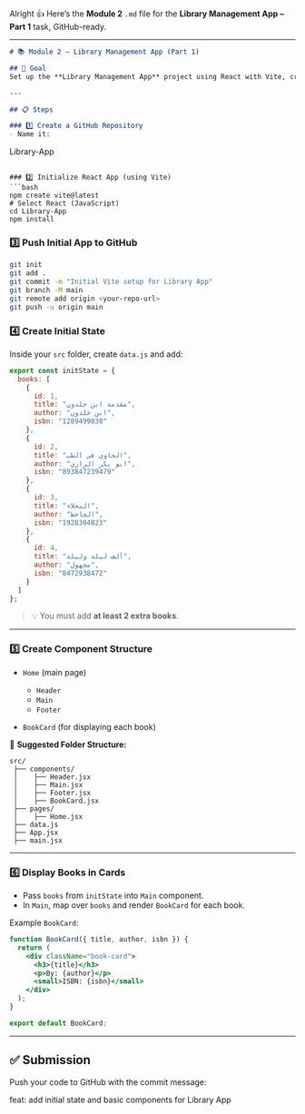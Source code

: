 Alright 👍
Here’s the **Module 2** `.md` file for the **Library Management App – Part 1** task, GitHub-ready.

---

```markdown
# 📚 Module 2 – Library Management App (Part 1)

## 🎯 Goal
Set up the **Library Management App** project using React with Vite, create the initial state, and display books using components.

---

## 📋 Steps

### 1️⃣ Create a GitHub Repository
- Name it:
```

Library-App

````

### 2️⃣ Initialize React App (using Vite)
```bash
npm create vite@latest
# Select React (JavaScript)
cd Library-App
npm install
````

### 3️⃣ Push Initial App to GitHub

```bash
git init
git add .
git commit -m "Initial Vite setup for Library App"
git branch -M main
git remote add origin <your-repo-url>
git push -u origin main
```

### 4️⃣ Create Initial State

Inside your `src` folder, create `data.js` and add:

```javascript
export const initState = {
  books: [
    {
      id: 1,
      title: "مقدمة ابن خلدون",
      author: "ابن خلدون",
      isbn: "1289499030"
    },
    {
      id: 2,
      title: "الحاوي في الطب",
      author: "ابو بكر الرازي",
      isbn: "893847239479"
    },
    {
      id: 3,
      title: "البخلاء",
      author: "الجاحظ",
      isbn: "1928304823"
    },
    {
      id: 4,
      title: "ألف ليلة وليلة",
      author: "مجهول",
      isbn: "8472938472"
    }
  ]
};
```

> 💡 You must add **at least 2 extra books**.

---

### 5️⃣ Create Component Structure

* `Home` (main page)

  * `Header`
  * `Main`
  * `Footer`
* `BookCard` (for displaying each book)

📂 **Suggested Folder Structure:**

```
src/
 ├── components/
 │    ├── Header.jsx
 │    ├── Main.jsx
 │    ├── Footer.jsx
 │    ├── BookCard.jsx
 ├── pages/
 │    ├── Home.jsx
 ├── data.js
 ├── App.jsx
 ├── main.jsx
```

---

### 6️⃣ Display Books in Cards

* Pass `books` from `initState` into `Main` component.
* In `Main`, map over `books` and render `BookCard` for each book.

Example `BookCard`:

```jsx
function BookCard({ title, author, isbn }) {
  return (
    <div className="book-card">
      <h3>{title}</h3>
      <p>By: {author}</p>
      <small>ISBN: {isbn}</small>
    </div>
  );
}

export default BookCard;
```

---

## ✅ Submission

Push your code to GitHub with the commit message:

feat: add initial state and basic components for Library App

